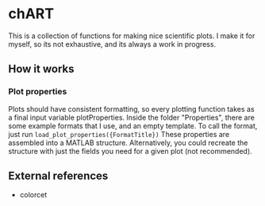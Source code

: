# chART
This is a collection of functions for making nice scientific plots. I make it for myself, so its not exhaustive, and its always a work in progress. 


## How it works

### Plot properties
Plots should have consistent formatting, so every plotting function takes as a final input variable plotProperties. Inside the folder "Properties", there are some example formats that I use, and an empty template. To call the format, just run `load_plot_properties({FormatTitle})` These properties are assembled into a MATLAB structure. Alternatively, you could recreate the structure with just the fields you need for a given plot (not recommended).



## External references

- colorcet